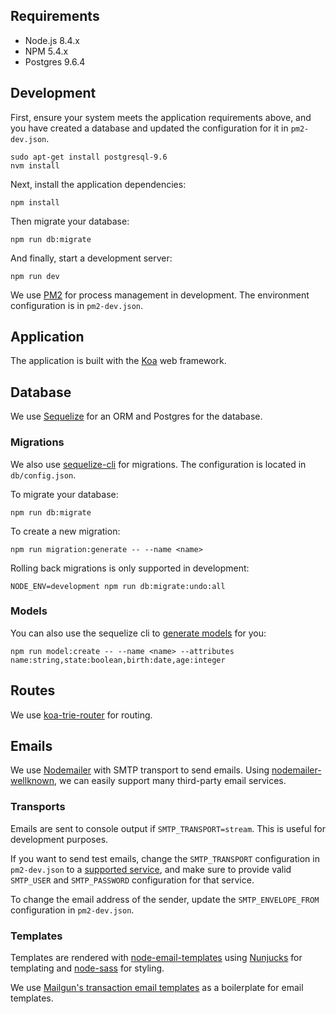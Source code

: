 ## Requirements

* Node.js 8.4.x
* NPM 5.4.x
* Postgres 9.6.4

## Development

First, ensure your system meets the application requirements above, and you have
created a database and updated the configuration for it in `pm2-dev.json`.

```
sudo apt-get install postgresql-9.6
nvm install
```

Next, install the application dependencies:

`npm install`

Then migrate your database:

`npm run db:migrate`

And finally, start a development server:

`npm run dev`

We use [PM2](https://github.com/Unitech/pm2) for process management in development. The environment configuration is in `pm2-dev.json`.

## Application

The application is built with the [Koa](http://koajs.com/) web framework.

## Database

We use [Sequelize](http://docs.sequelizejs.com/) for an ORM and Postgres for the database.

### Migrations

We also use [sequelize-cli](https://github.com/sequelize/cli/blob/master/docs/README.md) for migrations. The configuration is located in `db/config.json`.

To migrate your database:

`npm run db:migrate`

To create a new migration:

`npm run migration:generate -- --name <name>`

Rolling back migrations is only supported in development:

`NODE_ENV=development npm run db:migrate:undo:all`

### Models

You can also use the sequelize cli to [generate models](https://github.com/sequelize/cli/blob/master/docs/FAQ.md#how-can-i-generate-a-model) for you:

`npm run model:create -- --name <name> --attributes name:string,state:boolean,birth:date,age:integer`

## Routes

We use [koa-trie-router](https://github.com/koajs/trie-router) for routing.

## Emails

We use [Nodemailer](https://nodemailer.com/about/) with SMTP transport to send emails. Using [nodemailer-wellknown](https://github.com/nodemailer/nodemailer-wellknown), we can
easily support many third-party email services.

### Transports

Emails are sent to console output if `SMTP_TRANSPORT=stream`. This is useful for development purposes.

If you want to send test emails, change the `SMTP_TRANSPORT` configuration in
`pm2-dev.json` to a [supported service](https://nodemailer.com/smtp/well-known/#supported-services), and make sure to provide valid `SMTP_USER` and `SMTP_PASSWORD` configuration for that service.

To change the email address of the sender, update the `SMTP_ENVELOPE_FROM` configuration in `pm2-dev.json`.

### Templates

Templates are rendered with [node-email-templates](https://github.com/niftylettuce/node-email-templates/)
using [Nunjucks](https://mozilla.github.io/nunjucks/) for templating and [node-sass](https://github.com/sass/node-sass) for styling.

We use [Mailgun's transaction email templates](https://github.com/mailgun/transactional-email-templates) as a boilerplate for email templates.
